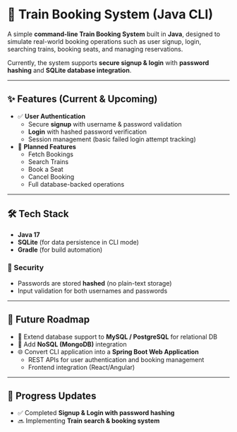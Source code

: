 # 🚆 Train Booking System (Java CLI)

A simple **command-line Train Booking System** built in **Java**, designed to simulate real-world booking operations such as user signup, login, searching trains, booking seats, and managing reservations.  

Currently, the system supports **secure signup & login** with **password hashing** and **SQLite database integration**.  

---

## ✨ Features (Current & Upcoming)
- ✅ **User Authentication**
  - Secure **signup** with username & password validation
  - **Login** with hashed password verification
  - Session management (basic failed login attempt tracking)
- 📌 **Planned Features**
  - Fetch Bookings
  - Search Trains
  - Book a Seat
  - Cancel Booking
  - Full database-backed operations

---

## 🛠️ Tech Stack
- **Java 17**
- **SQLite** (for data persistence in CLI mode)
- **Gradle** (for build automation)

### 🔐 Security
- Passwords are stored **hashed** (no plain-text storage)  
- Input validation for both usernames and passwords  

---

## 🚀 Future Roadmap
- 🔄 Extend database support to **MySQL / PostgreSQL** for relational DB  
- 🌱 Add **NoSQL (MongoDB)** integration  
- 🌐 Convert CLI application into a **Spring Boot Web Application**  
  - REST APIs for user authentication and booking management  
  - Frontend integration (React/Angular)  

---

## 📌 Progress Updates

- ✅ Completed **Signup & Login with password hashing**  
- 🔜 Implementing **Train search & booking system**

